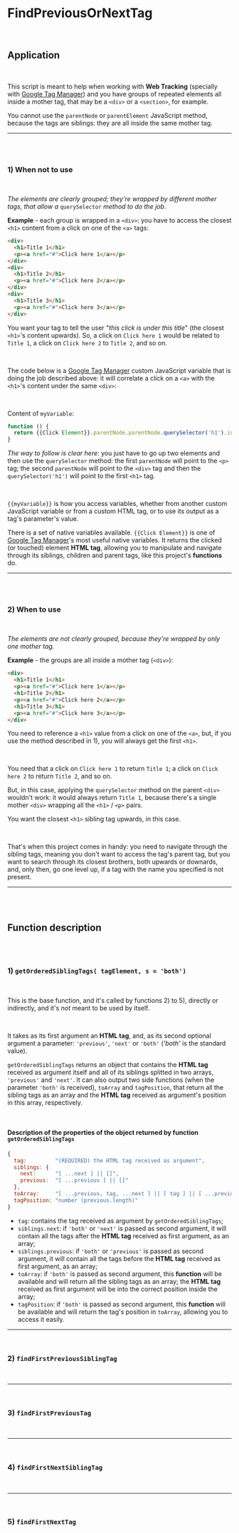 # FindPreviousOrNextTag

<br>

## Application

<br>

This script is meant to help when working with __Web Tracking__ (specially with <a href="https://tagmanager.google.com">Google Tag Manager</a>) and you have groups of repeated elements all inside a mother tag, that may be a `<div>` or a `<section>`, for example.

You cannot use the `parentNode` or `parentElement` JavaScript method, because the tags are siblings: they are all inside the same mother tag.

---

<br><br>

### 1) When not to use

<br>

_The elements are clearly grouped; they're wrapped by different mother tags, that allow a_ `querySelector` _method to do the job_.

__Example__ - each group is wrapped in a `<div>`: you have to access the closest `<h1>` content from a click on one of the `<a>` tags:

```html
<div>
  <h1>Title 1</h1>
  <p><a href="#">Click here 1</a></p>
</div>
<div>
  <h1>Title 2</h1>
  <p><a href="#">Click here 2</a></p>
</div>
<div>
  <h1>Title 3</h1>
  <p><a href="#">Click here 3</a></p>
</div>
```

You want your tag to tell the user "_this click is under this title_" (the closest `<h1>`'s content upwards). So, a click on `Click here 1` would be related to `Title 1`, a click on `Click here 2` to `Title 2`, and so on.

<br>

The code below is a <a href="https://tagmanager.google.com">Google Tag Manager</a> custom JavaScript variable that is doing the job described above: it will correlate a click on a `<a>` with the `<h1>`'s content under the same `<div>`:

<br>

Content of `myVariable`:

```javascript
function () {
  return {{Click Element}}.parentNode.parentNode.querySelector('h1').innerText;
}
```

_The way to follow is clear here_: you just have to go up two elements and then use the `querySelector` method: the first `parentNode` will point to the `<p>` tag; the second `parentNode` will point to the `<div>` tag and then the `querySelector('h1')` will point to the first `<h1>` tag.

<br>

`{{myVariable}}` is how you access variables, whether from another custom JavaScript variable or from a custom HTML tag, or to use its output as a tag's parameter's value.

There is a set of native variables available. `{{Click Element}}` is one of <a href="https://tagmanager.google.com">Google Tag Manager</a>'s most useful native variables. It returns the clicked (or touched) element __HTML tag__, allowing you to manipulate and navigate through its siblings, children and parent tags, like this project's __functions__ do.

---

<br><br>

### 2) When to use

<br>

_The elements are not clearly grouped, because they're wrapped by only one mother tag._

__Example__ - the groups are all inside a mother tag (`<div>`):

```html
<div>
  <h1>Title 1</h1>
  <p><a href="#">Click here 1</a></p>
  <h1>Title 2</h1>
  <p><a href="#">Click here 2</a></p>
  <h1>Title 3</h1>
  <p><a href="#">Click here 3</a></p>
</div>
```

You need to reference a `<h1>` value from a click on one of the `<a>`, but, if you use the method described in 1), you will always get the first `<h1>`.

<br>

You need that a click on `Click here 1` to return `Title 1`; a click on `Click here 2` to return `Title 2`, and so on.

But, in this case, applying the `querySelector` method on the parent `<div>` wouldn't work: it would always return `Title 1`, because there's a single mother `<div>` wrapping all the `<h1>` / `<p>` pairs.

You want the closest `<h1>` sibling tag upwards, in this case.

<br>

That's when this project comes in handy: you need to navigate through the sibling tags, meaning you don't want to access the tag's parent tag, but you want to search through its closest brothers, both upwards or downards, and, only then, go one level up, if a tag with the name you specified is not present.

---

<br><br>

## Function description

<br><br>

### 1) `getOrderedSiblingTags( tagElement, s = 'both')`

<br>

This is the base function, and it's called by functions 2) to 5), directly or indirectly, and it's _not_ meant to be used by itself.

<br>

It takes as its first argument an __HTML tag__, and, as its second optional argument a parameter: `'previous'`, `'next'` or `'both'` (_'both'_ is the standard value).

`getOrderedSiblingTags` returns an object that contains the __HTML tag__ received as argument itself and all of its siblings splitted in two arrays, `'previous'` and `'next'`. It can also output two side functions (when the parameter `'both'` is received), `toArray` and `tagPosition`, that return all the sibling tags as an array and the __HTML tag__ received as argument's position in this array, respectively.

<br>

#### Description of the properties of the object returned by function `getOrderedSiblingTags`

```javascript
{
  tag:         "(REQUIRED) the HTML tag received as argument",
  siblings: {
    next:      "[ ...next ] || []",
    previous:  "[ ...previous ] || []"
  },
  toArray:     "[ ...previous, tag, ...next ] || [ tag ] || [ ...previous, tag ] || [ tag, ...next ]",
  tagPosition: "number (previous.length)"
}
```

- `tag`: contains the tag received as argument by `getOrderedSiblingTags`;
- `siblings.next`: if `'both'` or `'next'` is passed as second argument, it will contain all the tags after the __HTML tag__ received as first argument, as an array;
- `siblings.previous`: if `'both'` or `'previous'` is passed as second argument, it will contain all the tags before the __HTML tag__ received as first argument, as an array;
- `toArray`: if `'both'` is passed as second argument, this __function__ will be available and will return all the sibling tags as an array; the __HTML tag__ received as first argument will be into the correct position inside the array;
- `tagPosition`: if `'both'` is passed as second argument, this __function__ will be available and will return the tag's position in `toArray`, allowing you to access it easily.

---

<br>

### 2) `findFirstPreviousSiblingTag`

<br>



---

<br>

### 3) `findFirstPreviousTag`

<br>



---

<br>

### 4) `findFirstNextSiblingTag`

<br>



---

<br>

### 5) `findFirstNextTag`

<br>
